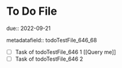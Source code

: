 # To Do File

due:: 2022-09-21

metadatafield:: todoTestFile_646\_68

- [ ] Task of todoTestFile_646 1 [[Query me]]
- [ ] Task of todoTestFile_646 2

